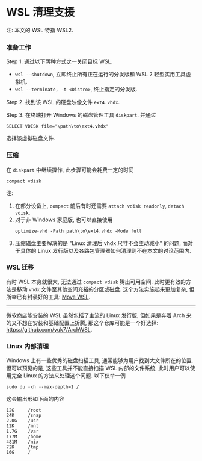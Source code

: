 
# WSL 清理支援

注: 本文的 WSL 特指 WSL2. 

### 准备工作 

Step 1. 通过以下两种方式之一关闭目标 WSL. 
  - `wsl --shutdown`, 立即终止所有正在运行的分发版和 WSL 2 轻型实用工具虚拟机. 
  - `wsl --terminate, -t <Distro>`, 终止指定的分发版. 

Step 2. 找到该 WSL 的硬盘映像文件 `ext4.vhdx`. 

Step 3. 在终端打开 Windows 的磁盘管理工具 `diskpart`. 并通过 
```
SELECT VDISK file="\path\to\ext4.vhdx"
``` 
选择该虚拟磁盘文件. 

### 压缩

在 `diskpart` 中继续操作, 此步骤可能会耗费一定的时间
```
compact vdisk
```

注: 
  1. 在部分设备上, `compact` 前后有时还需要 `attach vdisk readonly`, `detach vdisk`.  
  1. 对于非 Windows 家庭版, 也可以直接使用 
     ```
     optimize-vhd -Path path\to\ext4.vhdx -Mode full
     ```
  3. 压缩磁盘主要解决的是 "Linux 清理后 vhdx 尺寸不会主动减小" 的问题, 
     而对于具体的 Linux 发行版以及各路包管理器如何清理则不在本文的讨论范围内.



### WSL 迁移

有时 WSL 本身就很大, 无法通过 `compact vdisk` 腾出可用空间. 此时更有效的方法是移动 `vhdx` 文件至其他空间充裕的分区或磁盘. 这个方法实施起来更加复杂, 但所幸已有封装好的工具: [Move WSL](https://github.com/pxlrbt/move-wsl). 

---

微软商店能安装的 WSL 虽然包括了主流的 Linux 发行版, 但如果是奔着 Arch 来的又不想在安装和基础配置上折腾, 那这个仓库可能是一个好选择: <https://github.com/yuk7/ArchWSL>. 

### Linux 内部清理

Windows 上有一些优秀的磁盘扫描工具, 通常能够为用户找到大文件所在的位置. 
但可以预见的是, 这些工具并不能直接扫描 WSL 内部的文件系统, 
此时用户可以使用完全 Linux 的方法来处理这个问题. 以下仅举一例

```
sudo du -xh --max-depth=1 /
```

这会输出形如下面的内容

```
12G     /root
24K     /snap
2.0G    /usr
12K     /mnt
1.7G    /var
177M    /home
481M    /nix
72K     /tmp
16G     /
```